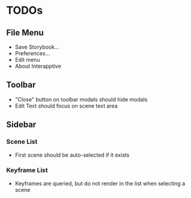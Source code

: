 # TODOs

## File Menu

* Save Storybook...
* Preferences...
* Edit menu
* About Interapptive

## Toolbar
* "Close" button on toolbar modals should hide modals
* Edit Text should focus on scene text area

## Sidebar

### Scene List
* First scene should be auto-selected if it exists

### Keyframe List
* Keyframes are queried, but do not render in the list when selecting a scene
